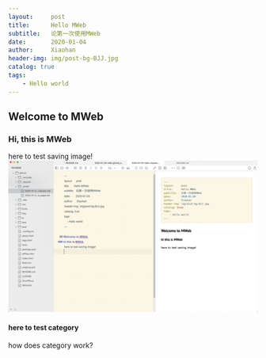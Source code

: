 ```yaml
---
layout:     post
title:      Hello MWeb
subtitle:   论第一次使用MWeb
date:       2020-01-04
author:     Xiaohan
header-img: img/post-bg-BJJ.jpg
catalog: true
tags:
    - Hello world
---
```


## Welcome to MWeb 
### Hi, this is MWeb
here to test saving image!
![-w1440](/img/15781962662495.jpg)
#### here to test category
how does category work?



